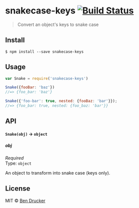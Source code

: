 # snakecase-keys [![Build Status](https://travis-ci.org/bendrucker/snakecase-keys.svg?branch=master)](https://travis-ci.org/bendrucker/snakecase-keys)

> Convert an object's keys to snake case


## Install

```
$ npm install --save snakecase-keys
```


## Usage

```js
var Snake = require('snakecase-keys')

Snake({fooBar: 'baz'})
//=> {foo_bar: 'baz'}

Snake({'foo-bar': true, nested: {fooBaz: 'bar'}});
//=> {foo_bar: true, nested: {foo_baz: 'bar'}}
```

## API

#### `Snake(obj)` -> `object`

##### obj

*Required*  
Type: `object`

An object to transform into snake case (keys only).


## License

MIT © [Ben Drucker](http://bendrucker.me)
